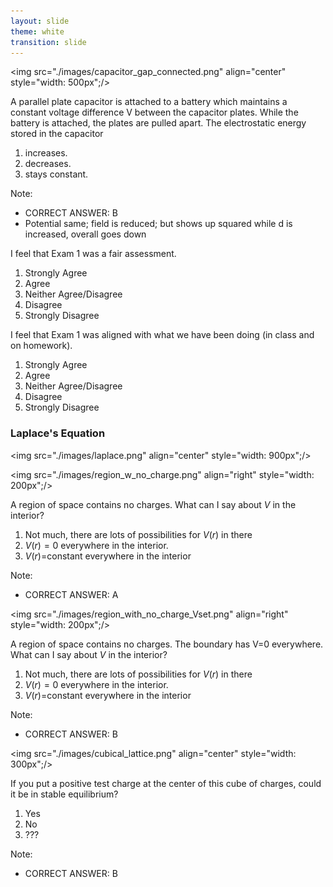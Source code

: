```yaml
---
layout: slide
theme: white
transition: slide
---
```


<section data-markdown>

<img src="./images/capacitor_gap_connected.png" align="center" style="width: 500px";/>


A parallel plate capacitor is attached to a battery which maintains a constant voltage difference V between the capacitor plates.  While the battery is attached, the plates are pulled apart. The electrostatic energy stored in the capacitor

1. increases.
2. decreases.
3. stays constant.

Note:
* CORRECT ANSWER: B
* Potential same; field is reduced; but shows up squared while d is increased, overall goes down
</section>

<section data-markdown>

I feel that Exam 1 was a fair assessment.

1. Strongly Agree
2. Agree
3. Neither Agree/Disagree
4. Disagree
5. Strongly Disagree

</section>

<section data-markdown>

I feel that Exam 1 was aligned with what we have been doing (in class and on homework).

1. Strongly Agree
2. Agree
3. Neither Agree/Disagree
4. Disagree
5. Strongly Disagree

</section>


<section data-markdown>

### Laplace's Equation

<img src="./images/laplace.png" align="center" style="width: 900px";/>


</section>

<section data-markdown>

<img src="./images/region_w_no_charge.png" align="right" style="width: 200px";/>


A region of space contains no charges. What can I say about $V$ in the interior?

1. Not much, there are lots of possibilities for $V(r)$ in there
2. $V(r)=0$ everywhere in the interior.
3. $V(r)=$constant everywhere in the interior

Note:
* CORRECT ANSWER: A

</section>


<section data-markdown>

<img src="./images/region_with_no_charge_Vset.png" align="right" style="width: 200px";/>


A region of space contains no charges. The boundary has V=0 everywhere.
What can I say about $V$ in the interior?

1. Not much, there are lots of possibilities for $V(r)$ in there
2. $V(r)=0$ everywhere in the interior.
3. $V(r)=$constant everywhere in the interior

Note:
* CORRECT ANSWER: B

</section>


<section data-markdown>

<img src="./images/cubical_lattice.png" align="center" style="width: 300px";/>


If you put a positive test charge at the center of this cube of charges, could it be in stable equilibrium?

1. Yes
2. No
3. ???

Note:
* CORRECT ANSWER: B

</section>

